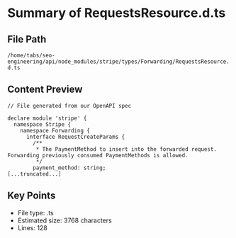 # Summary of RequestsResource.d.ts
  
## File Path
`/home/tabs/seo-engineering/api/node_modules/stripe/types/Forwarding/RequestsResource.d.ts`

## Content Preview
```
// File generated from our OpenAPI spec

declare module 'stripe' {
  namespace Stripe {
    namespace Forwarding {
      interface RequestCreateParams {
        /**
         * The PaymentMethod to insert into the forwarded request. Forwarding previously consumed PaymentMethods is allowed.
         */
        payment_method: string;
[...truncated...]
```

## Key Points
- File type: .ts
- Estimated size: 3768 characters
- Lines: 128
